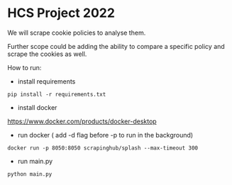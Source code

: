 # HCS Project 2022 
We will scrape cookie policies to analyse them.

Further scope could be adding the ability to compare a specific policy and scrape the cookies as well.


How to run:
- install requirements

```
pip install -r requirements.txt
```

- install docker

https://www.docker.com/products/docker-desktop

- run docker ( add -d flag before -p to run in the background)

```
docker run -p 8050:8050 scrapinghub/splash --max-timeout 300
```

- run main.py

```
python main.py
```